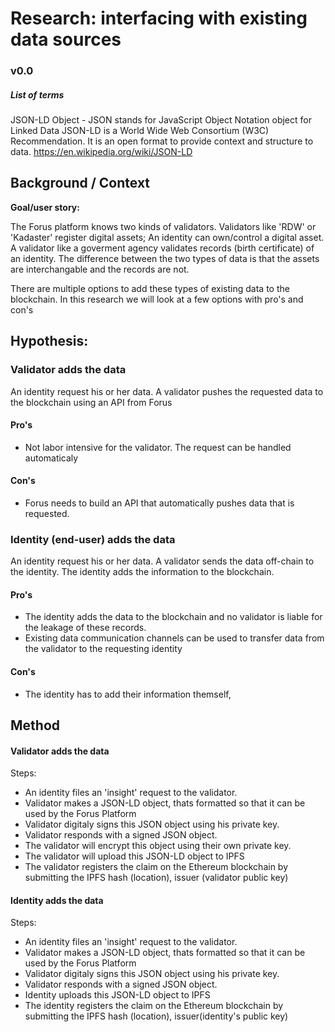 # Research: interfacing with existing data sources 

### v0.0

##### List of terms

JSON-LD Object - JSON stands for JavaScript Object Notation object for Linked Data
JSON-LD is a World Wide Web Consortium (W3C) Recommendation. It is an open format to provide context and structure to data.
https://en.wikipedia.org/wiki/JSON-LD 

## Background / Context
**Goal/user story:** 

The Forus platform knows two kinds of validators. Validators like 'RDW' or 'Kadaster' register digital assets; An identity can own/control a digital asset. A validator like a goverment agency validates records (birth certificate) of an identity. The difference between the two types of data is that the assets are interchangable and the records are not.

There are multiple options to add these types of existing data to the blockchain. In this research we will look at a few options with pro's and con's

## Hypothesis:

### Validator adds the data
An identity request his or her data. A validator pushes the requested data to the blockchain using an API from Forus

#### Pro's
- Not labor intensive for the validator. The request can be handled automaticaly 
#### Con's
- Forus needs to build an API that automatically pushes data that is requested.

### Identity (end-user) adds the data
An identity request his or her data. A validator sends the data off-chain to the identity. The identity adds the information to the blockchain.

#### Pro's
- The identity adds the data to the blockchain and no validator is liable for the leakage of these records.
- Existing data communication channels can be used to transfer data from the validator to the requesting identity
#### Con's
- The identity has to add their information themself,

## Method

#### Validator adds the data

Steps:
- An identity files an 'insight' request to the validator.
- Validator makes a JSON-LD object, thats formatted so that it can be used by the Forus Platform
- Validator digitaly signs this JSON object using his private key.
- Validator responds with a signed JSON object. 
- The validator will encrypt this object using their own private key.
- The validator will upload this JSON-LD object to IPFS
- The validator registers the claim on the Ethereum blockchain by submitting the IPFS hash (location), issuer (validator public key)

#### Identity adds the data
Steps:
- An identity files an 'insight' request to the validator.
- Validator makes a JSON-LD object, thats formatted so that it can be used by the Forus Platform
- Validator digitaly signs this JSON object using his private key.
- Validator responds with a signed JSON object. 
- Identity uploads this JSON-LD object to IPFS
- The identity registers the claim on the Ethereum blockchain by submitting the IPFS hash (location), issuer(identity's public key)